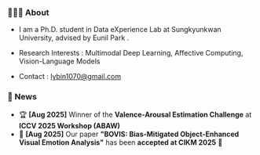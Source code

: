 ### 🙋🏻‍♀️ About

- I am a Ph.D. student in Data eXperience Lab at Sungkyunkwan University, advised by Eunil Park .

- Research Interests : Multimodal Deep Learning, Affective Computing, Vision-Language Models 
- Contact : lybin1070@gmail.com

### 📣 News
- 🏆 **[Aug 2025]** Winner of the **Valence-Arousal Estimation Challenge** at **ICCV 2025 Workshop (ABAW)**  
- 📄 **[Aug 2025]** Our paper **"BOVIS: Bias-Mitigated Object-Enhanced Visual Emotion Analysis"** has been **accepted at CIKM 2025** 🎉  


<!--
**leeyubin10/leeyubin10** is a ✨ _special_ ✨ repository because its `README.md` (this file) appears on your GitHub profile.

Here are some ideas to get you started:

- 🔭 I’m currently working on ...
- 🌱 I’m currently learning ...
- 👯 I’m looking to collaborate on ...
- 🤔 I’m looking for help with ...
- 💬 Ask me about ...
- 📫 How to reach me: ...
- 😄 Pronouns: ...
- ⚡ Fun fact: ...
-->

<!--
<a href="https://velog.io/@lybin10">
    <img 
        src="http://img.shields.io/badge/velog-green?style=flat&logo=Vector Logo Zone&link=https://velog.io/@lybin10"
        style="height : auto; margin-left : 10px; margin-right : 10px;"/>
</a>
-->
